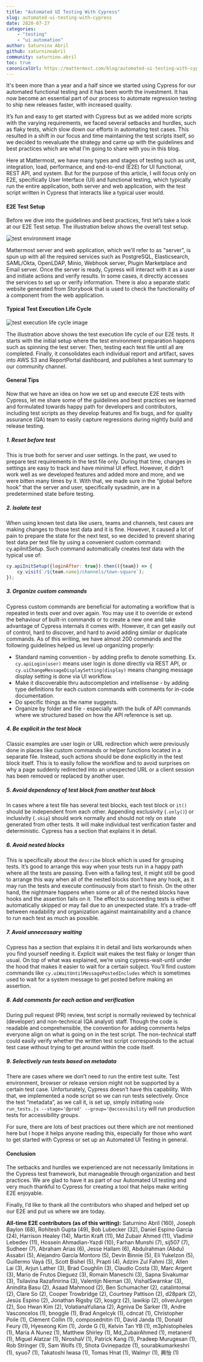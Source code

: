 ```yaml
---
title: "Automated UI Testing With Cypress"
slug: automated-ui-testing-with-cypress
date: 2020-07-27
categories:
    - "testing"
    - "ui automation"
author: Saturnino Abril
github: saturninoabril
community: saturnino.abril
toc: true
canonicalUrl: https://mattermost.com/blog/automated-ui-testing-with-cypress/
---
```


It's been more than a year and a half since we started using Cypress for our automated functional testing and it has been worth the investment. It has now become an essential part of our process to automate regression testing to ship new releases faster, with increased quality.

It’s fun and easy to get started with Cypress but as we added more scripts with the varying requirements, we faced several setbacks and hurdles, such as flaky tests, which slow down our efforts in automating test cases. This resulted in a shift in our focus and time maintaining the test scripts itself, so we decided to reevaluate the strategy and came up with the guidelines and best practices which are what I’m going to share with you in this blog.

Here at Mattermost, we have many types and stages of testing such as unit, integration, load, performance, and end-to-end (E2E) for UI functional, REST API, and system. But for the purpose of this article, I will focus only on E2E, specifically User Interface (UI) and functional testing, which typically run the entire application, both server and web application, with the test script written in Cypress that interacts like a typical user would.

#### E2E Test Setup
Before we dive into the guidelines and best practices, first let’s take a look at our E2E Test setup. The illustration below shows the overall test setup.

![test environment image](/blog/2020-07-27-automated-ui-testing-with-cypress/test_environment_setup.png)

Mattermost server and web application, which we'll refer to as "server", is spun up with all the required services such as PostgreSQL, Elasticsearch, SAML/Okta, OpenLDAP, Minio, Webhook server, Plugin Marketplace and Email server. Once the server is ready, Cypress will interact with it as a user and initiate actions and verify results. In some cases, it directly accesses the services to set up or verify information. There is also a separate static website generated from Storybook that is used to check the functionality of a component from the web application.

#### Typical Test Execution Life Cycle

![test execution life cycle image](/blog/2020-07-27-automated-ui-testing-with-cypress/test_execution_life_cycle.png)

The illustration above shows the test execution life cycle of our E2E tests. It starts with the initial setup where the test environment preparation happens such as spinning the test server. Then, testing each test file until all are completed. Finally, it consolidates each individual report and artifact, saves into AWS S3 and ReportPortal dashboard, and publishes a test summary to our community channel.

#### General Tips
Now that we have an idea on how we set up and execute E2E tests with Cypress, let me share some of the guidelines and best practices we learned and formulated towards happy path for developers and contributors, including test scripts as they develop features and fix bugs, and for quality assurance (QA) team to easily capture regressions during nightly build and release testing. 

##### 1. Reset before test
This is true both for server and user settings. In the past, we used to prepare test requirements in the test file only. During that time, changes in settings are easy to track and have minimal UI effect. However, it didn’t work well as we developed features and added more and more, and we were bitten many times by it. With that, we made sure in the “global before hook” that the server and user, specifically sysadmin, are in a predetermined state before testing.

##### 2. Isolate test
When using known test data like users, teams and channels, test cases are making changes to those test data and it is fine. However, it caused a lot of pain to prepare the state for the next test, so we decided to prevent sharing test data per test file by using a convenient custom command: cy.apiInitSetup. Such command automatically creates test data with the typical use of:

```javascript
cy.apiInitSetup({loginAfter: true}).then(({team}) => {
    cy.visit(`/${team.name}/channels/town-square`);
});
```

##### 3. Organize custom commands
Cypress custom commands are beneficial for automating a workflow that is repeated in tests over and over again. You may use it to override or extend the behaviour of built-in commands or to create a new one and take advantage of Cypress internals it comes with. However, it can get easily out of control, hard to discover, and hard to avoid adding similar or duplicate commands. As of this writing, we have almost 200 commands and the following guidelines helped us level up organizing properly:
- Standard naming convention - by adding prefix to denote something. Ex. `cy.apiLogin(user)` means user login is done directly via REST API, or `cy.uiChangeMessageDisplaySetting(display)` means changing message display setting is done via UI workflow.
- Make it discoverable thru autocompletion and intellisense - by adding type definitions for each custom commands with comments for in-code documentation.
- Do specific things as the name suggests.
- Organize by folder and file - especially with the bulk of API commands where we structured based on how the API reference is set up.

##### 4. Be explicit in the test block
Classic examples are user login or URL redirection which were previously done in places like custom commands or helper functions located in a separate file. Instead, such actions should be done explicitly in the test block itself. This is to easily follow the workflow and to avoid surprises on why a page suddenly redirected into an unexpected URL or a client session has been removed or replaced by another user.

##### 5. Avoid dependency of test block from another test block
In cases where a test file has several test blocks, each test block or `it()` should be independent from each other. Appending exclusivity (`.only()`) or inclusivity (`.skip`) should work normally and should not rely on state generated from other tests. It will make individual test verification faster and deterministic. Cypress has a section that explains it in detail.

##### 6. Avoid nested blocks
This is specifically about the `describe` block which is used for grouping tests. It’s good to arrange this way when your tests run in a happy path where all the tests are passing. Even with a failing test, it might still be good to arrange this way when all of the nested blocks don’t have any hook, as it may run the tests and execute continuously from start to finish. On the other hand, the nightmare happens when some or all of the nested blocks have hooks and the assertion fails on it. The effect to succeeding tests is either automatically skipped or may fail due to an unexpected state. It’s a trade-off between readability and organization against maintainability and a chance to run each test as much as possible.

##### 7. Avoid unnecessary waiting
Cypress has a section that explains it in detail and lists workarounds when you find yourself needing it. Explicit wait makes the test flaky or longer than usual. On top of what was explained, we’re using cypress-wait-until under the hood that makes it easier to wait for a certain subject. You’ll find custom commands like `cy.uiWaitUntilMessagePostedIncludes` which is sometimes used to wait for a system message to get posted before making an assertion. 

##### 8. Add comments for each action and verification
During pull request (PR) review, test script is normally reviewed by technical (developer) and non-technical (QA analyst) staff. Though the code is readable and comprehensible, the convention for adding comments helps everyone align on what is going on in the test script. The non-technical staff could easily verify whether the written test script corresponds to the actual test case without trying to get around within the code itself.

##### 9. Selectively run tests based on metadata
There are cases where we don’t need to run the entire test suite. Test environment, browser or release version might not be supported by a certain test case. Unfortunately, Cypress doesn’t have this capability. With that, we implemented a node script so we can run tests selectively. Once the test “metadata”, as we call it, is set up, simply initiating `node run_tests.js --stage='@prod' --group='@accessibility` will run production tests for accessibility groups.

For sure, there are lots of best practices out there which are not mentioned here but I hope it helps anyone reading this, especially for those who want to get started with Cypress or set up an Automated UI Testing in general.

#### Conclusion
The setbacks and hurdles we experienced are not necessarily limitations in the Cypress test framework, but manageable through organization and best practices. We are glad to have it as part of our Automated UI testing and very much thankful to Cypress for creating a tool that helps make writing E2E enjoyable.

Finally, I’d like to thank all the contributors who shaped and helped set up our E2E and put us where we are today.

__All-time E2E contributors (as of this writing):__
Saturnino Abril (160), Joseph Baylon (68), Rohitesh Gupta (49), Bob Lubecker (32), Daniel Espino García (24), Harrison Healey (14), Martin Kraft (11), Md Zubair Ahmed (11), Vladimir Lebedev (11), Hossein Ahmadian-Yazdi (10), Farhan Munshi (7), sij507 (7), Sudheer (7), Abraham Arias (6), Jesse Hallam (6), Abdulrahman (Abdu) Assabri (5), Alejandro García Montoro (5), Devin Binnie (5), Eli Yukelzon (5), Guillermo Vayá (5), Scott Bishel (5), Prapti (4), Adzim Zul Fahmi (3), Allen Lai (3), Arjun Lather (3), Brad Coughlin (3), Claudio Costa (3), Marc Argent (3), Mario de Frutos Dieguez (3), Romain Maneschi (3), Sapna Sivakumar (3), Tsilavina Razafinirina (3), Valentijn Nieman (3), VishalSwarnkar (3), Anindita Basu (2), Asaad Mahmood (2), Ben Schumacher (2), catalintomai (2), Clare So (2), Cooper Trowbridge (2), Courtney Pattison (2), d28park (2), Jesús Espino (2), Jonathan Rigsby (2), kosgrz (2), lawikip (2), oliverJurgen (2), Soo Hwan Kim (2), VolatianaYuliana (2), Agniva De Sarker (1), Andre Vasconcelos (1), bnoggle (1), Brad Angelcyk (1), cdncat (1), Christopher Poile (1), Clément Collin (1), composednitin (1), David Janda (1), Donald Feury (1), Hyeseong Kim (1), Jorde G (1), Kelvin Tan YB (1), m3phistopheles (1), Maria A Nunez (1), Matthew Shirley (1), Md_ZubairAhmed (1), metanerd (1), Miguel Alatzar (1), NiroshaV (1), Patrick Kang (1), Pradeep Murugesan (1), Rob Stringer (1), Sam Wolfs (1), Shota Gvinepadze (1), sourabkumarkeshri (1), syuo7 (1), Takatoshi Iwasa (1), Tomas Hnat (1), Walmyr (1), 興怡 (1)
